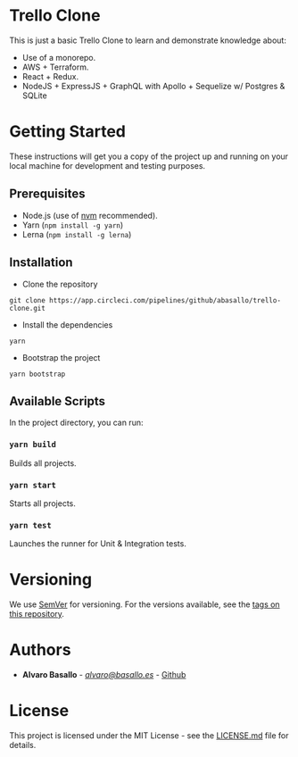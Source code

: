 # Trello Clone

This is just a basic Trello Clone to learn and demonstrate knowledge about:

 - Use of a monorepo.
 - AWS + Terraform.
 - React + Redux.
 - NodeJS + ExpressJS + GraphQL with Apollo + Sequelize w/ Postgres & SQLite

# Getting Started

These instructions will get you a copy of the project up and running on your local machine for development and testing purposes.

## Prerequisites

- Node.js (use of [nvm](https://github.com/nvm-sh/nvm) recommended).
- Yarn (`npm install -g yarn`)
- Lerna (`npm install -g lerna`)

## Installation

 - Clone the repository

`git clone https://app.circleci.com/pipelines/github/abasallo/trello-clone.git`

 - Install the dependencies

`yarn`

- Bootstrap the project

`yarn bootstrap`

## Available Scripts

In the project directory, you can run:

### `yarn build`

Builds all projects.

### `yarn start`

Starts all projects.

### `yarn test`

Launches the runner for Unit & Integration tests.

# Versioning

We use [SemVer](http://semver.org/) for versioning. For the versions available, see the [tags on this repository](https://github.com/your-username/project-name/tags).

# Authors

- **Alvaro Basallo** - *[alvaro@basallo.es](mailto:alvaro@basallo.es)* - [Github](https://github.com/abasallo)

# License

This project is licensed under the MIT License - see the [LICENSE.md](https://github.com/your-username/project-name/blob/master/LICENSE.md) file for details.
